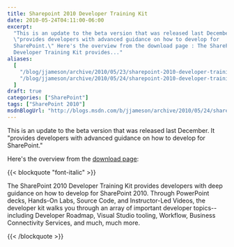 ```yaml
---
title: Sharepoint 2010 Developer Training Kit
date: 2010-05-24T04:11:00-06:00
excerpt:
  "This is an update to the beta version that was released last December. It
  \"provides developers with advanced guidance on how to develop for
  SharePoint.\" Here's the overview from the download page : The SharePoint 2010
  Developer Training Kit provides..."
aliases:
  [
    "/blog/jjameson/archive/2010/05/23/sharepoint-2010-developer-training-kit.aspx",
    "/blog/jjameson/archive/2010/05/24/sharepoint-2010-developer-training-kit.aspx",
  ]
draft: true
categories: ["SharePoint"]
tags: ["SharePoint 2010"]
msdnBlogUrl: "http://blogs.msdn.com/b/jjameson/archive/2010/05/24/sharepoint-2010-developer-training-kit.aspx"
---
```


This is an update to the beta version that was released last December. It
"provides developers with advanced guidance on how to develop for SharePoint."

Here's the overview from the
[download page](http://www.microsoft.com/downloads/details.aspx?FamilyID=83A80A0F-0906-4D7D-98E1-3DD6F58FF059&displaylang=en):

{{< blockquote "font-italic" >}}

The SharePoint 2010 Developer Training Kit provides developers with deep
guidance on how to develop for SharePoint 2010. Through PowerPoint decks,
Hands-On Labs, Source Code, and Instructor-Led Videos, the developer kit walks
you through an array of important developer topics--including Developer Roadmap,
Visual Studio tooling, Workflow, Business Connectivity Services, and much, much
more.

{{< /blockquote >}}
